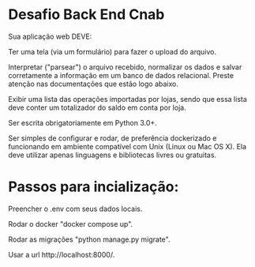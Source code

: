 # Desafio Back End Cnab
Sua aplicação web DEVE:

Ter uma tela (via um formulário) para fazer o upload do arquivo.

Interpretar ("parsear") o arquivo recebido, normalizar os dados e salvar corretamente a informação em um banco de dados relacional. Preste atenção nas documentações que estão logo abaixo.

Exibir uma lista das operações importadas por lojas, sendo que essa lista deve conter um totalizador do saldo em conta por loja.

Ser escrita obrigatoriamente em Python 3.0+.

Ser simples de configurar e rodar, de preferência dockerizado e funcionando em ambiente compatível com Unix (Linux ou Mac OS X). Ela deve utilizar apenas linguagens e bibliotecas livres ou gratuitas.


# Passos para incialização:

Preencher o .env com seus dados locais.

Rodar o docker "docker compose up".

Rodar as migrações "python manage.py migrate".

Usar a url http://localhost:8000/.
